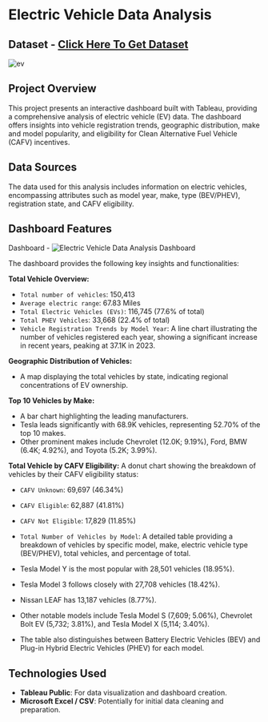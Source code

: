 # Electric Vehicle Data Analysis
## Dataset - <a href="https://github.com/MdShoaib31/Electric-Vehicle-Data-Analysis-Using---Tableau/blob/main/Electric_Vehicle_Population_Data.zip">Click Here To Get Dataset</a>

![ev ](https://github.com/user-attachments/assets/de7c8aa9-3452-4f5c-be45-29a41c24c494)

## Project Overview
This project presents an interactive dashboard built with Tableau, providing a comprehensive analysis of electric vehicle (EV) data. The dashboard offers insights into vehicle registration trends, geographic distribution, make and model popularity, and eligibility for Clean Alternative Fuel Vehicle (CAFV) incentives.

## Data Sources
The data used for this analysis includes information on electric vehicles, encompassing attributes such as model year, make, type (BEV/PHEV), registration state, and CAFV eligibility.

## Dashboard Features 

Dashboard - ![Electric Vehicle Data Analysis Dashboard](https://github.com/user-attachments/assets/ef6a020f-4bfc-488d-85df-dba6c3f69a8f)

The dashboard provides the following key insights and functionalities:

**Total Vehicle Overview:**

- ```Total number of vehicles```: 150,413 
- ```Average electric range```: 67.83 Miles 
- ```Total Electric Vehicles (EVs)```: 116,745 (77.6% of total) 
- ```Total PHEV Vehicles```: 33,668 (22.4% of total) 
- ```Vehicle Registration Trends by Model Year```: A line chart illustrating the number of vehicles registered each year, showing a significant increase in recent years, peaking at 37.1K in 2023.

**Geographic Distribution of Vehicles:**
- A map displaying the total vehicles by state, indicating regional concentrations of EV ownership.

**Top 10 Vehicles by Make:** 
- A bar chart highlighting the leading manufacturers.
- Tesla leads significantly with 68.9K vehicles, representing 52.70% of the top 10 makes.
- Other prominent makes include Chevrolet (12.0K; 9.19%), Ford, BMW (6.4K; 4.92%), and Toyota (5.2K; 3.99%).

**Total Vehicle by CAFV Eligibility:** A donut chart showing the breakdown of vehicles by their CAFV eligibility status:

- ```CAFV Unknown```: 69,697 (46.34%) 
- ```CAFV Eligible```: 62,887 (41.81%) 
- ```CAFV Not Eligible```: 17,829 (11.85%) 
- ```Total Number of Vehicles by Model```: A detailed table providing a breakdown of vehicles by specific model, make, electric vehicle type (BEV/PHEV), total vehicles, and percentage of total.

- Tesla Model Y is the most popular with 28,501 vehicles (18.95%).
- Tesla Model 3 follows closely with 27,708 vehicles (18.42%).
- Nissan LEAF has 13,187 vehicles (8.77%).
- Other notable models include Tesla Model S (7,609; 5.06%), Chevrolet Bolt EV (5,732; 3.81%), and Tesla Model X (5,114; 3.40%).
- The table also distinguishes between Battery Electric Vehicles (BEV) and Plug-in Hybrid Electric Vehicles (PHEV) for each model.

## Technologies Used
- **Tableau Public**: For data visualization and dashboard creation.
- **Microsoft Excel / CSV**: Potentially for initial data cleaning and preparation.
